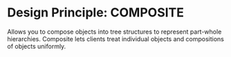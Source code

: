 # Design Principle: COMPOSITE

Allows you to compose objects into tree structures to represent part-whole hierarchies. Composite lets clients treat individual objects and compositions of objects uniformly.
